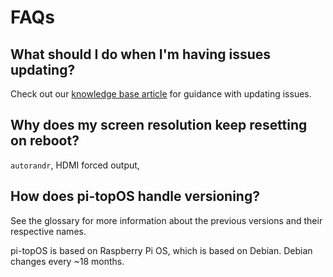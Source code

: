 # FAQs

## What should I do when I'm having issues updating?
Check out our [knowledge base article](https://knowledgebase.pi-top.com/knowledge/error-updating-sirius) for guidance with updating issues.

## Why does my screen resolution keep resetting on reboot?
`autorandr`, HDMI forced output, 

## How does pi-topOS handle versioning?
See the glossary for more information about the previous versions and their respective names.

pi-topOS is based on Raspberry Pi OS, which is based on Debian. Debian changes every \~18 months.

